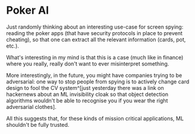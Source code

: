 # Poker AI

Just randomly thinking about an interesting use-case for screen spying: reading the poker apps (that have security protocols in place to prevent cheating), so that one can extract all the relevant information (cards, pot, etc.).

What's interesting in my mind is that this is a case (much like in finance) where you really, really don't want to ever misinterpret something.

More interestingly, in the future, you might have companies trying to be adversarial: one way to stop people from spying is to actively change card design to fool the CV system^[just yesterday there was a link on hackernews about an ML invisibility cloak so that object detection algorithms wouldn't be able to recognise you if you wear the right adversarial clothes].

All this suggests that, for these kinds of mission critical applications, ML shouldn't be fully trusted.